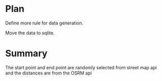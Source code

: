 # Plan
Define more rule for data generation. 

Move the data to sqlite. 

# Summary 
The start point and end point are randomly selected from street map api and the distances are from the OSRM api
